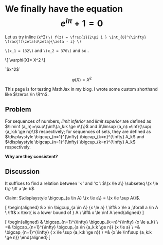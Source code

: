 <script type="text/javascript" async
  src="https://cdnjs.cloudflare.com/ajax/libs/mathjax/2.7.5/MathJax.js?config=TeX-MML-AM_CHTML">
</script>

# We finally have the equation $$e^{i\pi} + 1 = 0$$
Let us try inline \(x^2\) 
`\( f(z) = \frac{1}{2\pi i } \int_{0}^{\infty} \frac{f(\zeta)d\zeta}{\zeta - z} \)`

 `\(x_1 = 132\)` and `\(x_2 = 370\)` and so .
 
 <p>
\[ \varphi(X)= X^2 \]
</p>
`$x^2$`

$$  \varphi(X)= X^2 $$






<p>This page is for testing MathJax in my blog.  I wrote some custom
shorthand like $\zeros \in \R^n$.</p>

<h2>Problem</h2>

<p>For sequences of numbers, <em>limit inferior</em> and <em>limit
superior</em> are defined as $\liminf (a_n):=\sup\{\inf\{a_k:k \ge
n\}\}$ and $\limsup (a_n):=\inf\{\sup\{a_k:k \ge n\}\}$ respectively;
for sequences of sets, they are defined as $\displaystyle
\bigcup_{n=1}^{\infty} \bigcap_{k=n}^{\infty} A_k$ and $\displaystyle
\bigcap_{n=1}^{\infty} \bigcup_{k=n}^{\infty} A_k$ respectively.</p>

<p><strong>Why are they consistent?</strong></p>

<h2>Discussion</h2>

<p>It suffices to find a relation between '&lt;' and '&sube;': $\{x
\le a\} \subseteq \{x \le b\} \iff a \le b$.</p>

<p>Claim: $\displaystyle \bigcup_{a \in A} \{x \le a\} = \{x \le \sup
A\}$.</p>


\[
  \begin{aligned}
    & x \in \bigcup_{a \in A} \{x \le a\} \\
    \iff& x \le a \;\forall a \in A \\
    \iff& x \text{ is a lower bound of } A \\
    \iff& x \le \inf A
  \end{aligned}
\]



\[
  \begin{aligned}
    & \bigcap_{n=1}^{\infty} \bigcup_{k=n}^{\infty} \{x \le a_k\} \\
    =& \bigcap_{n=1}^{\infty} \bigcup_{a \in \{a_k:k \ge n\}} \{x \le a\} \\
    =& \bigcap_{n=1}^{\infty} \{ x \le \sup \{a_k:k \ge n\}\} \\
    =& \{x \le \inf\sup \{a_k:k \ge n\}\}
  \end{aligned}
\]
